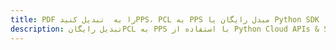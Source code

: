 ---title: PDF را به  تبدیل کنیدPPS، PCL به PPS مبدل رایگان یا Python SDKdescription: تبدیل رایگانPCL به PPS با استفاده از Python Cloud APIs & SDK همچنین اسناد PDF را در Cloud ایجاد، ویرایش و رندر کنید.---